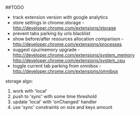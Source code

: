 ##TODO

- track extension version with google analytics
- store settings in chrome.storage - http://developer.chrome.com/extensions/storage
- prevent tabs parking by urls blacklist
- show before/after resources allocation comparison - http://developer.chrome.com/extensions/processes
- suggest cpu/memory upgrade - http://developer.chrome.com/extensions/system_memory http://developer.chrome.com/extensions/system_cpu
- toggle current tab parking from omnibox - http://developer.chrome.com/extensions/omnibox

storage algo:

1.  work with 'local'
2.  push to 'sync' with some time threshold
3.  update 'local' with 'onChanged' handler
4.  use 'sync' constraints on size and keys amount
